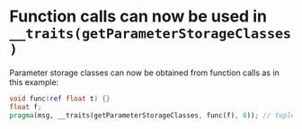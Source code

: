 # Function calls can now be used in `__traits(getParameterStorageClasses)`

Parameter storage classes can now be obtained from function calls as in this
example:

```d
void func(ref float t) {}
float f;
pragma(msg, __traits(getParameterStorageClasses, func(f), 0)); // tuple("ref")
```
